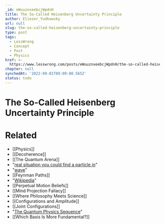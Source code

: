 ```yaml
---
_id: eWuuznxeebcjWpdnH
title: The So-Called Heisenberg Uncertainty Principle
author: Eliezer_Yudkowsky
url: null
slug: the-so-called-heisenberg-uncertainty-principle
type: post
tags:
  - LessWrong
  - Concept
  - Post
  - Physics
href: >-
  https://www.lesswrong.com/posts/eWuuznxeebcjWpdnH/the-so-called-heisenberg-uncertainty-principle
chapter: null
synchedAt: '2022-09-01T09:09:00.565Z'
status: todo
---
```


# The So-Called Heisenberg Uncertainty Principle


# Related

- [[Physics]]
- [[Decoherence]]
- [[The Quantum Arena]]
- "[real situation you could find a particle in](http://dresdencodak.com/cartoons/dc_014.htm)"
- "[wave](https://www.lesswrong.com/lw/iq/guessing_the_teachers_password/)"
- [[Feynman Paths]]
- "[Wikipedia](http://en.wikipedia.org/wiki/Uncertainty_principle)"
- [[Perpetual Motion Beliefs]]
- [[Mind Projection Fallacy]]
- [[Where Philosophy Meets Science]]
- [[Configurations and Amplitude]]
- [[Joint Configurations]]
- "[The Quantum Physics Sequence](https://www.lesswrong.com/lw/r5/the_quantum_physics_sequence/)"
- [[Which Basis Is More Fundamental?]]